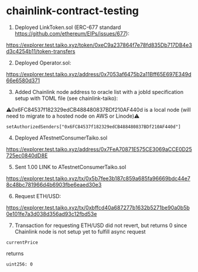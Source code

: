 # chainlink-contract-testing

1. Deployed LinkToken.sol (ERC-677 standard https://github.com/ethereum/EIPs/issues/677):

https://explorer.test.taiko.xyz/token/0xeC9a237864f7e78fd835Db717DB4e3d3c4254b11/token-transfers

2. Deployed Operator.sol:

https://explorer.test.taiko.xyz/address/0x7053af6475b2a11Bff65E697E349d66e6580d371

3. Added Chainlink node address to oracle list with a jobId specification setup with TOML file (see chainlink-taiko):

⚠️0x6FC84537f182329edCB488480837BDf210AF440d is a local node (will need to migrate to a hosted node on AWS or Linode)⚠️

```solidity
setAuthorizedSenders["0x6FC84537f182329edCB488480837BDf210AF440d"]
```

4. Deployed ATestnetConsumerTaiko.sol

https://explorer.test.taiko.xyz/address/0x7FeA70871E575CE3069aCCE0D25725ec0840dD8E

5. Sent 1.00 LINK to ATestnetConsumerTaiko.sol

https://explorer.test.taiko.xyz/tx/0x5b7fee3b187c859a685fa96669bdc44e78c48bc781966d4b6903fbe6eaed30e3

6. Request ETH/USD:

https://explorer.test.taiko.xyz/tx/0xbffcd40a687277b1632b5271be90a0b5b0e101fe7a3d038d356ad93c12fbd53e

7. Transaction for requesting ETH/USD did not revert, but returns 0 since Chainlink node is not setup yet to fulfill async request
```
currentPrice
``` 
returns 
```
uint256: 0
``` 
